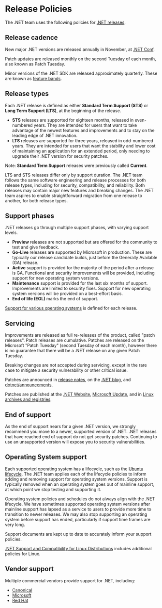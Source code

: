 # Release Policies

The .NET team uses the following policies for [.NET releases](releases.md).

## Release cadence

New major .NET versions are released annually in November, at [.NET Conf](https://www.dotnetconf.net/).

Patch updates are released monthly on the second Tuesday of each month, also known as Patch Tuesday.

Minor versions of the .NET SDK are released approximately quarterly. These are known as [feature bands](https://learn.microsoft.com/dotnet/core/releases-and-support#feature-bands-sdk-only).

## Release types

Each .NET release is defined as either **Standard Term Support (STS)** or **Long Term Support (LTS)**, at the beginning of the release.

* **STS** releases are supported for eighteen months, released in even-numbered years. They are intended for users that want to take advantage of the newest features and improvements and to stay on the leading edge of .NET innovation.
* **LTS** releases are supported for three years, released in odd-numbered years. They are intended for users that want the stability and lower cost of maintaining an application for an extended period, only needing to upgrade their .NET version for security patches.

Note: **Standard Term Support** releases were previously called **Current**.

LTS and STS releases differ only by support duration. The .NET team follows the same software engineering and release processes for both release types, including for security, compatibility, and reliability. Both releases may contain major new features and breaking changes. The .NET team aspires to enable straightforward migration from one release to another, for both release types.

## Support phases

.NET releases go through multiple support phases, with varying support levels.

* **Preview** releases are not supported but are offered for the community to test and give feedback.
* **Go-Live** releases are supported by Microsoft in production. These are typically our release candidate builds, just before the Generally Available (GA) release.
* **Active** support is provided for the majority of the period after a release is GA. Functional and security improvements will be provided, including support for new operating system versions.
* **Maintenance** support is provided for the last six months of support. Improvements are limited to security fixes. Support for new operating system versions will be provided on a best-effort basis.
* **End of life (EOL)** marks the end of support.

[Support for various operating systems](os-lifecycle-policy.md) is defined for each release.

## Servicing

Improvements are released as full re-releases of the product, called "patch releases". Patch releases are cumulative. Patches are released on the Microsoft "Patch Tuesday" (second Tuesday of each month), however there is no guarantee that there will be a .NET release on any given Patch Tuesday.

Breaking changes are not accepted during servicing, except in the rare case to mitigate a security vulnerability or other critical issue.

Patches are announced in [release notes](release-notes/README.md), on the [.NET blog](https://devblogs.microsoft.com/dotnet/category/maintenance-and-updates/), and [dotnet/announcements](https://github.com/dotnet/announcements/labels/Monthly-Update).

Patches are published at the [.NET Website](https://dotnet.microsoft.com/download/dotnet), [Microsoft Update](https://devblogs.microsoft.com/dotnet/net-core-updates-coming-to-microsoft-update/), and in [Linux archives and registries](./linux.md).

## End of support

As the end of support nears for a given .NET version, we strongly recommend you move to a newer, supported version of .NET. .NET releases that have reached end of support do not get security patches. Continuing to use an unsupported version will expose you to security vulnerabilities.

## Operating System support

Each supported operating system has a lifecycle, such as the [Ubuntu lifecycle](https://ubuntu.com/about/release-cycle). The .NET team applies each of the lifecycle policies to inform adding and removing support for operating system versions. Support is typically removed when an operating system goes out of mainline support, at which point we stop testing and supporting it.

Operating system policies and schedules do not always align with the .NET lifecycle. We have sometimes supported operating system versions after mainline support has lapsed as a service to users to provide more time to transition to newer releases. We may also stop supporting an operating system before support has ended, particularly if support time frames are very long.

Support documents are kept up to date to accurately inform your support policies.

[.NET Support and Compatibility for Linux Distributions](./linux-support.md) includes additional policies for Linux.

## Vendor support

Multiple commercial vendors provide support for .NET, including:

* [Canonical](https://ubuntu.com/blog/install-dotnet-on-ubuntu)
* [Microsoft](microsoft-support.md)
* [Red Hat](http://redhatloves.net/)
